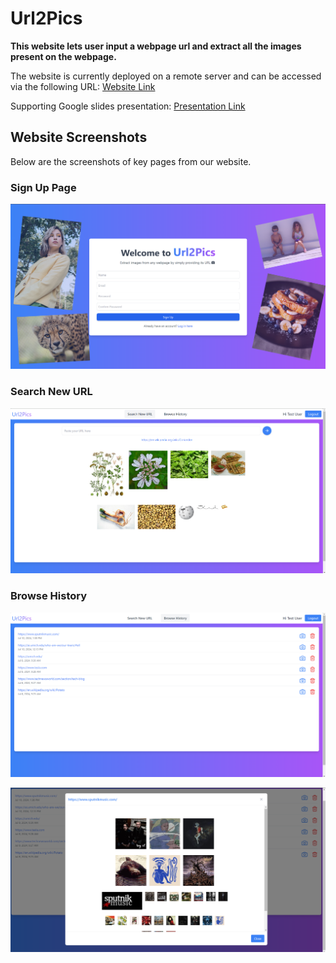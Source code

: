 # Url2Pics

**This website lets user input a webpage url and extract all the images present on the webpage.**

The website is currently deployed on a remote server and can be accessed via the following URL: [Website Link](http://ec2-3-145-8-247.us-east-2.compute.amazonaws.com/)

Supporting Google slides presentation: [Presentation Link](https://docs.google.com/presentation/d/1sqntDmFYMJf8Xvhml0BAitrGFFXdpRmwX1lKRcSyOas/edit?usp=sharing)

## Website Screenshots

Below are the screenshots of key pages from our website.

### Sign Up Page

![Sign Up Page](./website-screenshots/sign-up-page.png)

### Search New URL

![User Home Page](./website-screenshots/search-new-url.png)

### Browse History

![User Home Page](./website-screenshots/history-page-1.png)

![User Home Page](./website-screenshots/history-page-2.png)
